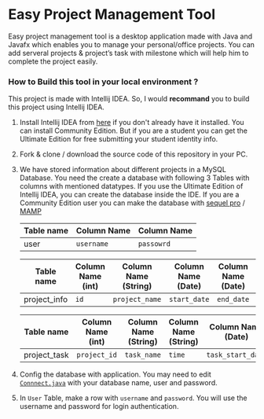 # Easy Project Management Tool

Easy project management tool is a desktop application made with Java and Javafx which enables you to manage your personal/office projects. You can add serveral projects & project’s task with milestone which will help him to complete the project easily.

### How to Build this tool in your local environment ?
This project is made with Intellij IDEA. So, I would **recommand** you to build this project using Intellij IDEA. 
1. Install Intellij IDEA from [here](https://www.jetbrains.com/idea/) if you don't already have it installed. You can install Community Edition. But if you are a student you can get the Ultimate Edition for free submitting your student identity info.
2. Fork & clone / download the source code of this repository in your PC.
3. We have stored information about different projects in a MySQL Database. You need the create a database with following 3 Tables with columns with mentioned datatypes. If you use the Ultimate Edition of Intellij IDEA, you can create the database inside the IDE. If you are a Community Edition user you can make the database with [sequel pro](https://www.sequelpro.com/) / [MAMP](https://www.mamp.info/en/downloads/)  

    Table name    | Column Name    |  Column Name
    ------------- | -------------  | ------------
    user          | ```username```   |  ```passowrd```

    Table name    | Column Name (int)|  Column Name (String)| Column Name (Date) | Column Name (Date) | Column Name (String)
    ------------- | -------------  | -------------       | ------------        | ------------    | ------------
    project_info  | ```id```       |  ```project_name``` | ```start_date```    | ```end_date```  | ```estimated_time```


    Table name    | Column Name (int)|  Column Name (String)| Column Name (String) | Column Name (Date) | Column Name (Date) | Column Name (String)  | Column Name (String) | Column Name (String) | Column Name (String)  
    ------------- | -------------    | -------------        | ------------- | ------------       | ------------    | ------------ |---------- | ----------- | -------------
    project_task  | ```project_id``` |  ```task_name```     | ```time``` | ```task_start_date```   | ```task_end_date```  | ```progress``` | ```color``` |   ```dependency```  | ```assigned``` 
4. Config the database with application. You may need to edit [```Connnect.java```](https://github.com/atiqueahmedziad/Easy-Project-Management-Tool/blob/master/src/App/Connect.java) with your database name, user and password.
5. In ```User``` Table, make a row with ```username``` and ```password```. You will use the username and password for login authentication.

